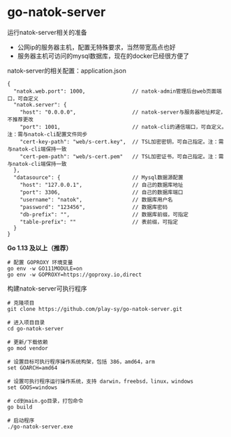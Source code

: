 # go-natok-server


运行natok-server相关的准备
- 公网ip的服务器主机，配置无特殊要求，当然带宽高点也好
- 服务器主机可访问的mysql数据库，现在的docker已经很方便了

natok-server的相关配置：application.json

```json5
{
  "natok.web.port": 1000,               // natok·admin管理后台web页面端口，可自定义
  "natok.server": {
    "host": "0.0.0.0",                  // natok-server与服务器地址邦定，不推荐更改
    "port": 1001,                       // natok-cli的通信端口，可自定义。注：需与natok-cli配置文件同步
    "cert-key-path": "web/s-cert.key",  // TSL加密密钥，可自己指定。注：需与natok-cli端保持一致
    "cert-pem-path": "web/s-cert.pem"   // TSL加密证书，可自己指定。注：需与natok-cli端保持一致
  },
  "datasource": {                       // Mysql数据源配置
    "host": "127.0.0.1",                // 自己的数据库地址
    "port": 3306,                       // 自己的数据库端口
    "username": "natok",                // 数据库用户名
    "password": "123456",               // 数据库密码
    "db-prefix": "",                    // 数据库前缀，可指定
    "table-prefix": ""                  // 表前缀，可指定
  }
}
```



**Go 1.13 及以上（推荐）**
```shell
# 配置 GOPROXY 环境变量
go env -w GO111MODULE=on
go env -w GOPROXY=https://goproxy.io,direct
```

构建natok-server可执行程序

```shell
# 克隆项目
git clone https://github.com/play-sy/go-natok-server.git

# 进入项目目录
cd go-natok-server

# 更新/下载依赖
go mod vendor

# 设置目标可执行程序操作系统构架，包括 386，amd64，arm
set GOARCH=amd64

# 设置可执行程序运行操作系统，支持 darwin，freebsd，linux，windows
set GOOS=windows

# cd到main.go目录，打包命令
go build

# 启动程序
./go-natok-server.exe
```
